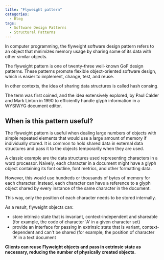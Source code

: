 ```yaml
---
title: "Flyweight pattern"
categories:
  - Blog
tags:
  - Software Design Patterns
  - Structural Patterns
---
```


In computer programming, the flyweight software design pattern refers to an object that minimizes memory usage by sharing some of its data with other similar objects. 

The flyweight pattern is one of twenty-three well-known GoF design patterns. These patterns promote flexible object-oriented software design, which is easier to implement, change, test, and reuse.

In other contexts, the idea of sharing data structures is called hash consing.

The term was first coined, and the idea extensively explored, by Paul Calder and Mark Linton in 1990 to efficiently handle glyph information in a WYSIWYG document editor. 

<h2>When is this pattern useful?</h2>

The flyweight pattern is useful when dealing large numbers of objects with simple repeated elements that would use a large amount of memory if individually stored. It is common to hold shared data in external data structures and pass it to the objects temporarily when they are used.

A classic example are the data structures used representing characters in a word processor. Naively, each character in a document might have a glyph object containing its font outline, font metrics, and other formatting data. 

However, this would use hundreds or thousands of bytes of memory for each character. Instead, each character can have a reference to a glyph object shared by every instance of the same character in the document. 

This way, only the position of each character needs to be stored internally.

As a result, flyweight objects can:

<ul>

<li>store intrinsic state that is invariant, context-independent and shareable (for example, the code of character 'A' in a given character set)</li>
<li>provide an interface for passing in extrinsic state that is variant, context-dependent and can't be shared (for example, the position of character 'A' in a text document</li>
</ul>

<b>Clients can reuse Flyweight objects and pass in extrinsic state as necessary, reducing the number of physically created objects. </b>